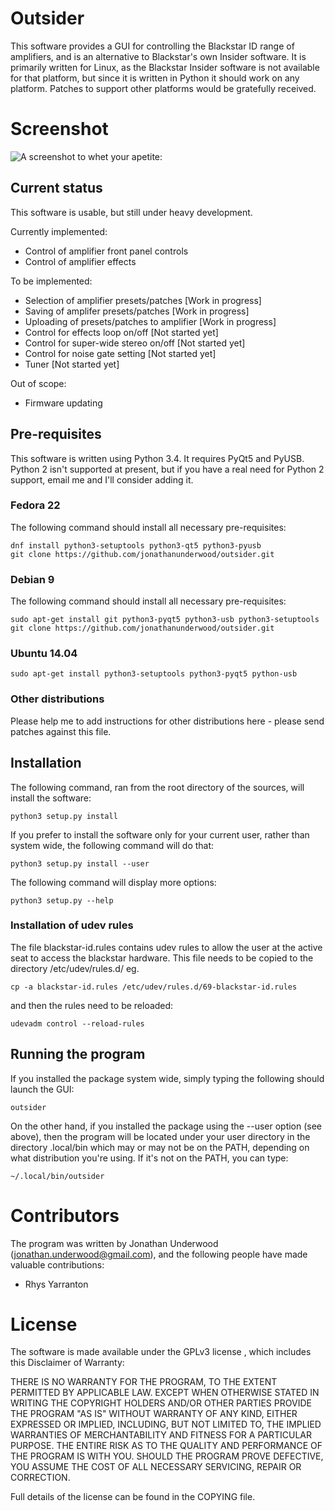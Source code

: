 # Outsider

This software provides a GUI for controlling the Blackstar ID range of
amplifiers, and is an alternative to Blackstar's own Insider
software. It is primarily written for Linux, as the Blackstar Insider
software is not available for that platform, but since it is written
in Python it should work on any platform. Patches to support other
platforms would be gratefully received.

# Screenshot

![A screenshot to whet your apetite:](./outsider-screenshot.png?raw=true "Screenshot")

## Current status

This software is usable, but still under heavy development.

Currently implemented:
- Control of amplifier front panel controls
- Control of amplifier effects

To be implemented:
- Selection of amplifier presets/patches [Work in progress]
- Saving of amplifer presets/patches [Work in progress]
- Uploading of presets/patches to amplifier [Work in progress]
- Control for effects loop on/off [Not started yet]
- Control for super-wide stereo on/off [Not started yet]
- Control for noise gate setting [Not started yet]
- Tuner [Not started yet]

Out of scope:
- Firmware updating

## Pre-requisites

This software is written using Python 3.4. It requires PyQt5 and
PyUSB. Python 2 isn't supported at present, but if you have a real
need for Python 2 support, email me and I'll consider adding it.

### Fedora 22
The following command should install all necessary pre-requisites:

    dnf install python3-setuptools python3-qt5 python3-pyusb
    git clone https://github.com/jonathanunderwood/outsider.git
    
### Debian 9
The following command should install all necessary pre-requisites:

    sudo apt-get install git python3-pyqt5 python3-usb python3-setuptools
    git clone https://github.com/jonathanunderwood/outsider.git

### Ubuntu 14.04

    sudo apt-get install python3-setuptools python3-pyqt5 python-usb

### Other distributions

Please help me to add instructions for other distributions here -
please send patches against this file.

## Installation

The following command, ran from the root directory of the sources,
will install the software:

    python3 setup.py install

If you prefer to install the software only for your current user,
rather than system wide, the following command will do that:

    python3 setup.py install --user

The following command will display more options:

    python3 setup.py --help

### Installation of udev rules

The file blackstar-id.rules contains udev rules to allow the user at
the active seat to access the blackstar hardware. This file needs to
be copied to the directory /etc/udev/rules.d/ eg.

    cp -a blackstar-id.rules /etc/udev/rules.d/69-blackstar-id.rules

and then the rules need to be reloaded:

    udevadm control --reload-rules

## Running the program

If you installed the package system wide, simply typing the following
should launch the GUI:

    outsider

On the other hand, if you installed the package using the --user
option (see above), then the program will be located under your user
directory in the directory .local/bin which may or may not be on the
PATH, depending on what distribution you're using. If it's not on the
PATH, you can type:

    ~/.local/bin/outsider

# Contributors

The program was written by Jonathan Underwood
(jonathan.underwood@gmail.com), and the following people have made
valuable contributions:

- Rhys Yarranton 

# License

The software is made available under the GPLv3 license , which
includes this Disclaimer of Warranty:

THERE IS NO WARRANTY FOR THE PROGRAM, TO THE EXTENT PERMITTED BY
APPLICABLE LAW.  EXCEPT WHEN OTHERWISE STATED IN WRITING THE COPYRIGHT
HOLDERS AND/OR OTHER PARTIES PROVIDE THE PROGRAM "AS IS" WITHOUT
WARRANTY OF ANY KIND, EITHER EXPRESSED OR IMPLIED, INCLUDING, BUT NOT
LIMITED TO, THE IMPLIED WARRANTIES OF MERCHANTABILITY AND FITNESS FOR
A PARTICULAR PURPOSE.  THE ENTIRE RISK AS TO THE QUALITY AND
PERFORMANCE OF THE PROGRAM IS WITH YOU.  SHOULD THE PROGRAM PROVE
DEFECTIVE, YOU ASSUME THE COST OF ALL NECESSARY SERVICING, REPAIR OR
CORRECTION.

Full details of the license can be found in the COPYING file.
